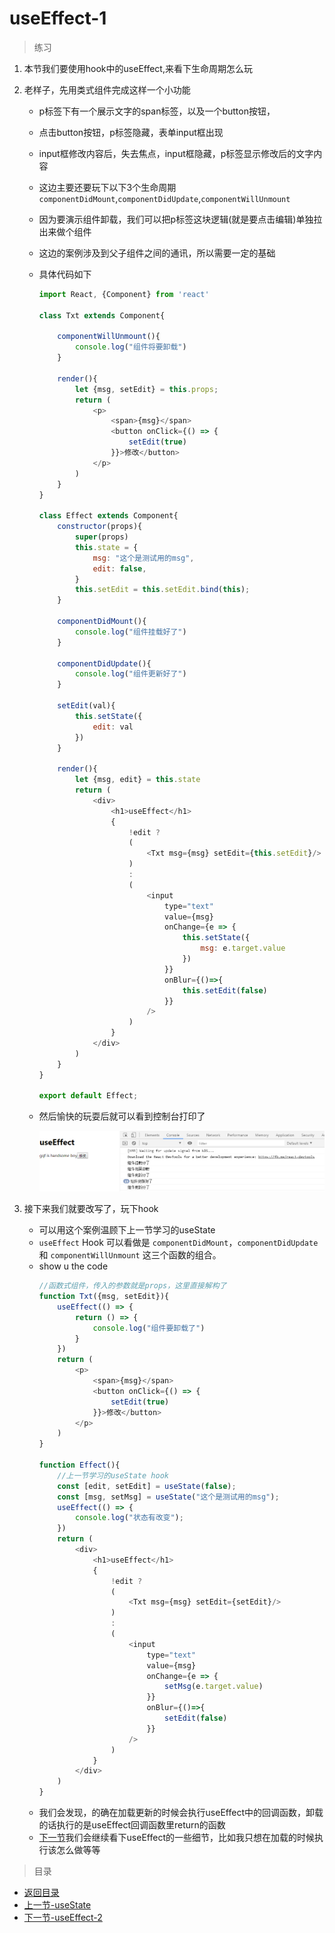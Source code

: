 # useEffect-1

> 练习
1. 本节我们要使用hook中的useEffect,来看下生命周期怎么玩
2. 老样子，先用类式组件完成这样一个小功能
    * p标签下有一个展示文字的span标签，以及一个button按钮，
    * 点击button按钮，p标签隐藏，表单input框出现
    * input框修改内容后，失去焦点，input框隐藏，p标签显示修改后的文字内容
    * 这边主要还要玩下以下3个生命周期`componentDidMount`,`componentDidUpdate`,`componentWillUnmount`
    * 因为要演示组件卸载，我们可以把p标签这块逻辑(就是要点击编辑)单独拉出来做个组件
    * 这边的案例涉及到父子组件之间的通讯，所以需要一定的基础
    * 具体代码如下   
        ```js
        import React, {Component} from 'react'

        class Txt extends Component{

            componentWillUnmount(){
                console.log("组件将要卸载")
            }

            render(){
                let {msg, setEdit} = this.props;
                return (
                    <p>
                        <span>{msg}</span>
                        <button onClick={() => {
                            setEdit(true)
                        }}>修改</button>
                    </p>
                )
            }
        }

        class Effect extends Component{
            constructor(props){
                super(props)
                this.state = {
                    msg: "这个是测试用的msg",
                    edit: false,
                }
                this.setEdit = this.setEdit.bind(this);
            }

            componentDidMount(){
                console.log("组件挂载好了")
            }

            componentDidUpdate(){
                console.log("组件更新好了")
            }

            setEdit(val){
                this.setState({
                    edit: val
                })
            }

            render(){
                let {msg, edit} = this.state
                return (
                    <div>
                        <h1>useEffect</h1>
                        {   
                            !edit ? 
                            (
                                <Txt msg={msg} setEdit={this.setEdit}/>
                            )
                            :
                            (
                                <input 
                                    type="text" 
                                    value={msg} 
                                    onChange={e => {
                                        this.setState({
                                            msg: e.target.value
                                        })
                                    }} 
                                    onBlur={()=>{
                                        this.setEdit(false)
                                    }}
                                />
                            )
                        } 
                    </div>
                )
            }
        }

        export default Effect;        
        ``` 
    * 然后愉快的玩耍后就可以看到控制台打印了

        ![](./images/用类式组件玩耍生命周期.jpg)    

3. 接下来我们就要改写了，玩下hook
    * 可以用这个案例温顾下上一节学习的useState
    * `useEffect` Hook 可以看做是 `componentDidMount`，`componentDidUpdate` 和 `componentWillUnmount` 这三个函数的组合。
    * show u the code
        ```js
        //函数式组件，传入的参数就是props，这里直接解构了
        function Txt({msg, setEdit}){
            useEffect(() => {
                return () => {
                    console.log("组件要卸载了")
                }
            })
            return (
                <p>
                    <span>{msg}</span>
                    <button onClick={() => {
                        setEdit(true)
                    }}>修改</button>
                </p>        
            )
        }

        function Effect(){
            //上一节学习的useState hook
            const [edit, setEdit] = useState(false);
            const [msg, setMsg] = useState("这个是测试用的msg");
            useEffect(() => {
                console.log("状态有改变");
            })
            return (
                <div>
                    <h1>useEffect</h1>
                    {   
                        !edit ? 
                        (
                            <Txt msg={msg} setEdit={setEdit}/>
                        )
                        :
                        (
                            <input 
                                type="text" 
                                value={msg} 
                                onChange={e => {
                                    setMsg(e.target.value)
                                }} 
                                onBlur={()=>{
                                    setEdit(false)
                                }}
                            />
                        )
                    } 
                </div>
            )
        }        
        ```
    * 我们会发现，的确在加载更新的时候会执行useEffect中的回调函数，卸载的话执行的是useEffect回调函数里return的函数 
    * [下一节](../day-04/useEffect-2.md)我们会继续看下useEffect的一些细节，比如我只想在加载的时候执行该怎么做等等   

> 目录

* [返回目录](../../README.md)
* [上一节-useState](../day-02/useState.md)      
* [下一节-useEffect-2](../day-04/useEffect-2.md)      
